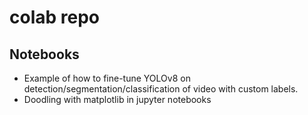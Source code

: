 # colab repo

## Notebooks
- Example of how to fine-tune YOLOv8 on detection/segmentation/classification of video with custom labels.
- Doodling with matplotlib in jupyter notebooks
